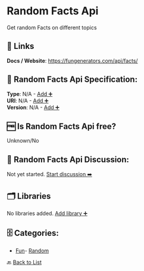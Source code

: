 # Random Facts Api

Get random Facts on different topics

##  🔗 Links
**Docs / Website**: https://fungenerators.com/api/facts/

## 🧬 Random Facts Api Specification:
**Type**: N/A - [Add ➕](https://github.com/apis-list/apis-list/edit/main/apis/random-facts-api/random-facts-api.yaml)  
**URI**: N/A - [Add ➕](https://github.com/apis-list/apis-list/edit/main/apis/random-facts-api/random-facts-api.yaml)  
**Version**: N/A - [Add ➕](https://github.com/apis-list/apis-list/edit/main/apis/random-facts-api/random-facts-api.yaml)

## 🆓 Is Random Facts Api free?
 Unknown/No 

## 💬 Random Facts Api Discussion:
Not yet started. [Start discussion ➡️](https://github.com/apis-list/apis-list/discussions/new)

## 🗂️ Libraries

No libraries added. [Add library ➕](https://github.com/apis-list/apis-list/edit/main/apis/random-facts-api/random-facts-api.yaml)    


## 🗄️ Categories:
- [Fun](https://github.com/apis-list/apis-list#fun-)- [Random](https://github.com/apis-list/apis-list#random-)

🔙  [Back to List](https://github.com/apis-list/apis-list)
